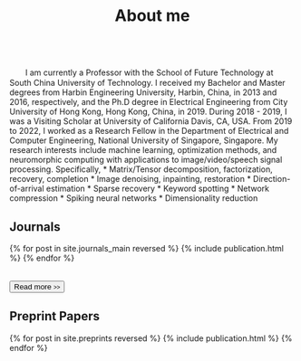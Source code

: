 ﻿---
permalink: /
title: "About me"
excerpt: "About me"
author_profile: true
redirect_from: 
  - /about/
  - /about.html
---

<br />
　　I am currently a Professor with the School of Future Technology at South China University of Technology. I received my Bachelor and Master degrees from Harbin Engineering University, Harbin, China, in 2013 and 2016, respectively, and the Ph.D degree in Electrical Engineering from City University of Hong Kong, Hong Kong, China, in 2019. During 2018 - 2019, I was a Visiting Scholar at University of California Davis, CA, USA. From 2019 to 2022, I worked as a Research Fellow in the Department of Electrical and Computer Engineering, National University of Singapore, Singapore. My research interests include machine learning, optimization methods, and neuromorphic computing with applications to image/video/speech signal processing. Specifically,    
* Matrix/Tensor decomposition, factorization, recovery, completion     
* Image denoising, inpainting, restoration   
* Direction-of-arrival estimation      
* Sparse recovery   
* Keyword spotting    
* Network compression     
* Spiking neural networks      
* Dimensionality reduction


Journals
----------
<div>
  <table>
  {% for post in site.journals_main reversed %}
    <tr>{% include publication.html %}</tr>
  {% endfor %}
  </table>
   <a href="/journals/">
    <button class="btn btn--readmore">Read more <font size="1">>></font></button>
  </a>
</div>

<!-- <div margin-bottom:100px>
  <a href="/journals/">
    <button class="btn btn--readmore">Read more <font size="1">>></font></button>
  </a>
</div>  -->


Preprint Papers
----------
<div>
  <table>
  {% for post in site.preprints reversed %}
    <tr>{% include publication.html %}</tr>
  {% endfor %}
  </table>
</div>

